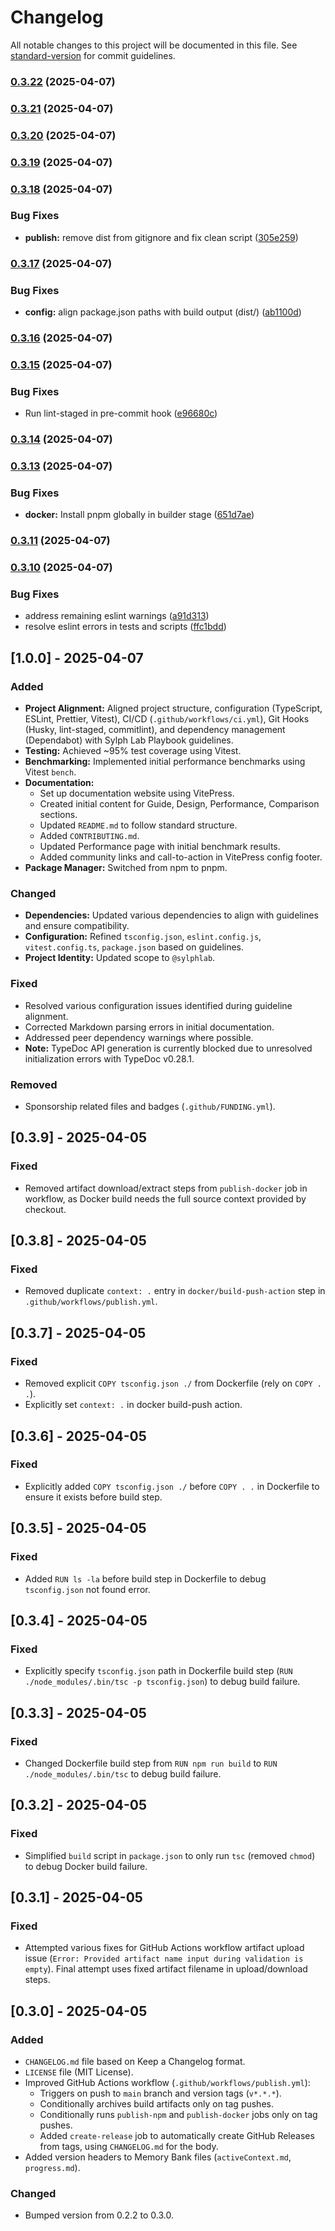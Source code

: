 # Changelog

All notable changes to this project will be documented in this file. See [standard-version](https://github.com/conventional-changelog/standard-version) for commit guidelines.

### [0.3.22](https://github.com/sylphlab/pdf-reader-mcp/compare/v0.3.21...v0.3.22) (2025-04-07)

### [0.3.21](https://github.com/sylphlab/pdf-reader-mcp/compare/v0.3.20...v0.3.21) (2025-04-07)

### [0.3.20](https://github.com/sylphlab/pdf-reader-mcp/compare/v0.3.19...v0.3.20) (2025-04-07)

### [0.3.19](https://github.com/sylphlab/pdf-reader-mcp/compare/v0.3.18...v0.3.19) (2025-04-07)

### [0.3.18](https://github.com/sylphlab/pdf-reader-mcp/compare/v0.3.17...v0.3.18) (2025-04-07)

### Bug Fixes

- **publish:** remove dist from gitignore and fix clean script ([305e259](https://github.com/sylphlab/pdf-reader-mcp/commit/305e259d6492fbc1732607ee8f8344f6e07aa073))

### [0.3.17](https://github.com/sylphlab/pdf-reader-mcp/compare/v0.3.16...v0.3.17) (2025-04-07)

### Bug Fixes

- **config:** align package.json paths with build output (dist/) ([ab1100d](https://github.com/sylphlab/pdf-reader-mcp/commit/ab1100d771e277705ef99cb745f89687c74a7e13))

### [0.3.16](https://github.com/sylphlab/pdf-reader-mcp/compare/v0.3.15...v0.3.16) (2025-04-07)

### [0.3.15](https://github.com/sylphlab/pdf-reader-mcp/compare/v0.3.14...v0.3.15) (2025-04-07)

### Bug Fixes

- Run lint-staged in pre-commit hook ([e96680c](https://github.com/sylphlab/pdf-reader-mcp/commit/e96680c771eb99ba303fdf7ad51da880261e11c1))

### [0.3.14](https://github.com/sylphlab/pdf-reader-mcp/compare/v0.3.13...v0.3.14) (2025-04-07)

### [0.3.13](https://github.com/sylphlab/pdf-reader-mcp/compare/v0.3.12...v0.3.13) (2025-04-07)

### Bug Fixes

- **docker:** Install pnpm globally in builder stage ([651d7ae](https://github.com/sylphlab/pdf-reader-mcp/commit/651d7ae06660b97af91c348bc8cc786613232c06))

### [0.3.11](https://github.com/sylphlab/pdf-reader-mcp/compare/v0.3.10...v0.3.11) (2025-04-07)

### [0.3.10](https://github.com/sylphlab/pdf-reader-mcp/compare/v1.0.0...v0.3.10) (2025-04-07)

### Bug Fixes

- address remaining eslint warnings ([a91d313](https://github.com/sylphlab/pdf-reader-mcp/commit/a91d313bec2b843724e62ea6a556d99d5389d6cc))
- resolve eslint errors in tests and scripts ([ffc1bdd](https://github.com/sylphlab/pdf-reader-mcp/commit/ffc1bdd18b972f58e90e12ed2394d2968c5639d9))

## [1.0.0] - 2025-04-07

### Added

- **Project Alignment:** Aligned project structure, configuration (TypeScript, ESLint, Prettier, Vitest), CI/CD (`.github/workflows/ci.yml`), Git Hooks (Husky, lint-staged, commitlint), and dependency management (Dependabot) with Sylph Lab Playbook guidelines.
- **Testing:** Achieved ~95% test coverage using Vitest.
- **Benchmarking:** Implemented initial performance benchmarks using Vitest `bench`.
- **Documentation:**
  - Set up documentation website using VitePress.
  - Created initial content for Guide, Design, Performance, Comparison sections.
  - Updated `README.md` to follow standard structure.
  - Added `CONTRIBUTING.md`.
  - Updated Performance page with initial benchmark results.
  - Added community links and call-to-action in VitePress config footer.
- **Package Manager:** Switched from npm to pnpm.

### Changed

- **Dependencies:** Updated various dependencies to align with guidelines and ensure compatibility.
- **Configuration:** Refined `tsconfig.json`, `eslint.config.js`, `vitest.config.ts`, `package.json` based on guidelines.
- **Project Identity:** Updated scope to `@sylphlab`.

### Fixed

- Resolved various configuration issues identified during guideline alignment.
- Corrected Markdown parsing errors in initial documentation.
- Addressed peer dependency warnings where possible.
- **Note:** TypeDoc API generation is currently blocked due to unresolved initialization errors with TypeDoc v0.28.1.

### Removed

- Sponsorship related files and badges (`.github/FUNDING.yml`).

## [0.3.9] - 2025-04-05

### Fixed

- Removed artifact download/extract steps from `publish-docker` job in workflow, as Docker build needs the full source context provided by checkout.

## [0.3.8] - 2025-04-05

### Fixed

- Removed duplicate `context: .` entry in `docker/build-push-action` step in `.github/workflows/publish.yml`.

## [0.3.7] - 2025-04-05

### Fixed

- Removed explicit `COPY tsconfig.json ./` from Dockerfile (rely on `COPY . .`).
- Explicitly set `context: .` in docker build-push action.

## [0.3.6] - 2025-04-05

### Fixed

- Explicitly added `COPY tsconfig.json ./` before `COPY . .` in Dockerfile to ensure it exists before build step.

## [0.3.5] - 2025-04-05

### Fixed

- Added `RUN ls -la` before build step in Dockerfile to debug `tsconfig.json` not found error.

## [0.3.4] - 2025-04-05

### Fixed

- Explicitly specify `tsconfig.json` path in Dockerfile build step (`RUN ./node_modules/.bin/tsc -p tsconfig.json`) to debug build failure.

## [0.3.3] - 2025-04-05

### Fixed

- Changed Dockerfile build step from `RUN npm run build` to `RUN ./node_modules/.bin/tsc` to debug build failure.

## [0.3.2] - 2025-04-05

### Fixed

- Simplified `build` script in `package.json` to only run `tsc` (removed `chmod`) to debug Docker build failure.

## [0.3.1] - 2025-04-05

### Fixed

- Attempted various fixes for GitHub Actions workflow artifact upload issue (`Error: Provided artifact name input during validation is empty`). Final attempt uses fixed artifact filename in upload/download steps.

## [0.3.0] - 2025-04-05

### Added

- `CHANGELOG.md` file based on Keep a Changelog format.
- `LICENSE` file (MIT License).
- Improved GitHub Actions workflow (`.github/workflows/publish.yml`):
  - Triggers on push to `main` branch and version tags (`v*.*.*`).
  - Conditionally archives build artifacts only on tag pushes.
  - Conditionally runs `publish-npm` and `publish-docker` jobs only on tag pushes.
  - Added `create-release` job to automatically create GitHub Releases from tags, using `CHANGELOG.md` for the body.
- Added version headers to Memory Bank files (`activeContext.md`, `progress.md`).

### Changed

- Bumped version from 0.2.2 to 0.3.0.

<!-- Note: Removed [0.4.0-dev] entry as changes are now part of 1.0.0 -->
